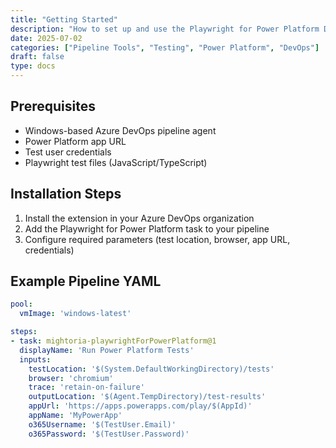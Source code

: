 ```yaml
---
title: "Getting Started"
description: "How to set up and use the Playwright for Power Platform DevOps extension in Azure DevOps pipelines."
date: 2025-07-02
categories: ["Pipeline Tools", "Testing", "Power Platform", "DevOps"]
draft: false
type: docs
---
```



## Prerequisites

- Windows-based Azure DevOps pipeline agent
- Power Platform app URL
- Test user credentials
- Playwright test files (JavaScript/TypeScript)

## Installation Steps

1. Install the extension in your Azure DevOps organization
2. Add the Playwright for Power Platform task to your pipeline
3. Configure required parameters (test location, browser, app URL, credentials)

## Example Pipeline YAML

```yaml
pool:
  vmImage: 'windows-latest'

steps:
- task: mightoria-playwrightForPowerPlatform@1
  displayName: 'Run Power Platform Tests'
  inputs:
    testLocation: '$(System.DefaultWorkingDirectory)/tests'
    browser: 'chromium'
    trace: 'retain-on-failure'
    outputLocation: '$(Agent.TempDirectory)/test-results'
    appUrl: 'https://apps.powerapps.com/play/$(AppId)'
    appName: 'MyPowerApp'
    o365Username: '$(TestUser.Email)'
    o365Password: '$(TestUser.Password)'
```

